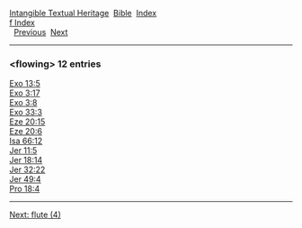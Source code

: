 [Intangible Textual Heritage](../../index)  [Bible](../index) 
[Index](index)   
[f Index](_f_)  
  [Previous](c04342)  [Next](c04344) 

------------------------------------------------------------------------

### &lt;flowing&gt; 12 entries

[Exo 13:5](../kjv/exo013.htm#005)  
[Exo 3:17](../kjv/exo003.htm#017)  
[Exo 3:8](../kjv/exo003.htm#008)  
[Exo 33:3](../kjv/exo033.htm#003)  
[Eze 20:15](../kjv/eze020.htm#015)  
[Eze 20:6](../kjv/eze020.htm#006)  
[Isa 66:12](../kjv/isa066.htm#012)  
[Jer 11:5](../kjv/jer011.htm#005)  
[Jer 18:14](../kjv/jer018.htm#014)  
[Jer 32:22](../kjv/jer032.htm#022)  
[Jer 49:4](../kjv/jer049.htm#004)  
[Pro 18:4](../kjv/pro018.htm#004)  

------------------------------------------------------------------------

[Next: flute (4)](c04344)
